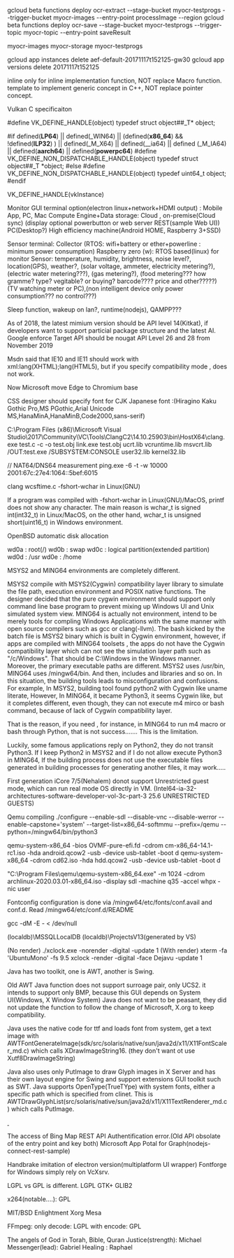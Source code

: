 gcloud beta functions deploy ocr-extract --stage-bucket myocr-testprogs --trigger-bucket myocr-images --entry-point processImage --region 
gcloud beta functions deploy ocr-save --stage-bucket myocr-testprogs --trigger-topic myocr-topic --entry-point saveResult

myocr-images
myocr-storage
myocr-testprogs

gcloud app instances delete aef-default-20171117t152125-gw30
gcloud app versions delete 20171117t152125


inline only for inline implementation function, NOT replace Macro function.
template to implement generic concept in C++, NOT replace pointer concept.

Vulkan C specificaiton

#define VK_DEFINE_HANDLE(object) typedef struct object##_T* object;

#if defined(__LP64__) || defined(_WIN64) || (defined(__x86_64__) && !defined(__ILP32__) ) || defined(_M_X64) || defined(__ia64) || defined (_M_IA64) || defined(__aarch64__) || defined(__powerpc64__)
        #define VK_DEFINE_NON_DISPATCHABLE_HANDLE(object) typedef struct object##_T *object;
#else
        #define VK_DEFINE_NON_DISPATCHABLE_HANDLE(object) typedef uint64_t object;
#endif

VK_DEFINE_HANDLE(vkInstance)


Monitor GUI terminal option(electron linux+network+HDMI output) : Mobile App, PC, Mac
Compute Engine+Data storage: Cloud , on-premise(Cloud sync) 
(display optional powerbutton or web server REST(sample Web UI))
PC(Desktop?) High efficiency machine(Android HOME, Raspberry 3+SSD)


Sensor terminal: Collector (RTOS: wifi+battery or ether+powerline : minimum power consumption)
Raspberry zero (w): RTOS based(linux) for monitor
Sensor: temperature, humidity, brightness, noise level?, location(GPS), weather?, (solar voltage, ammeter, electricity metering?), 
(electric water metering???), (gas metering?), (food metering??? how gramme? type? vegitable? or buying? barcode???? price and other?????)
(TV watching meter or PC),(non intelligent device only power consumption??? no control???)

Sleep function, wakeup on lan?, runtime(nodejs), QAMPP??? 


As of 2018, the latest mimium version should be API level 14(Kitkat), 
if developers want to support particial package structure and the latest AI.
Google enforce Target API should be nougat API Level 26 and 28 from November 2019

Msdn said that IE10 and IE11 should work with xml:lang(XHTML);lang(HTML5), 
but if you specify compatibility mode , does not work.

Now Microsoft move Edge to Chromium base

CSS designer should specify font for CJK 
Japanese font :(Hiragino Kaku Gothic Pro,MS PGothic,Arial Unicode MS,HanaMinA,HanaMinB,Code2000,sans-serif)


C:\Program Files (x86)\Microsoft Visual Studio\2017\Community\VC\Tools\ClangC2\14.10.25903\bin\HostX64\clang.exe test.c -c -o test.obj
link.exe test.obj ucrt.lib vcruntime.lib msvcrt.lib /OUT:test.exe /SUBSYSTEM:CONSOLE  user32.lib kernel32.lib


// NAT64/DNS64 measurement
ping.exe -6 -t -w 10000 2001:67c:27e4:1064::5bef:6015

clang wcsftime.c -fshort-wchar in Linux(GNU)

If a program was compiled with -fshort-wchar in Linux(GNU)/MacOS, printf does not show any character.
The main reason is wchar_t is signed int(int32_t) in Linux/MacOS, 
on the other hand, wchar_t is unsigned short(uint16_t) in Windows environment.

OpenBSD automatic disk allocation

wd0a : root(/)
wd0b : swap
wd0c : logical partition(extended partition)
wd0d : /usr
wd0e : /home


MSYS2 and MING64 environments are completely different.

MSYS2 compile with MSYS2(Cygwin) compatibility layer library to simulate the file path, execution environment and POSIX native functions.
The designer decided that the pure cygwin environment should support only command line base program to prevent mixing up Windows UI and Unix simulated system view.
MING64 is actually not environment, intend to be merely tools for compling Windows Applications with the same manner with open source compilers such as gcc or clang(-llvm).
The bash kicked by the batch file is MSYS2 binary which is built in Cygwin environment, however, if apps are compiled with MING64 toolsets , the apps do not have the Cygwin 
compatibility layer which can not see the simulation layer path such as "/c/Windows". That should be C:\Windows in the Windows manner.
Moreover, the primary executable paths are different. MSYS2 uses /usr/bin, MING64 uses /mingw64/bin. And then, includes and libraries and so on.
In this situation, the building tools leads to misconfiguration and confusions. For example, In MSYS2, building tool found python2 with Cygwin like uname literate,
However, In MING64, it became Python3, it seems Cygwin like, but it completes different, 
even though, they can not execute m4 mirco or bash command, because of lack of Cygwin compatibility layer.

That is the reason, if you need , for instance, in MING64 to run m4 macro or bash through Python, that is not success.......
This is the limitation.

Luckily, some famous applications reply on Python2, they do not transit Python3. If I keep Python2 in MSYS2 and if I do not allow execute Python3 in MING64,
If the building process does not use the executable files generated in building processes for generating another files, it may work.....

First generation iCore 7/5(Nehalem) donot support Unrestricted guest mode, which can run real mode OS directly in VM.
(Intel64-ia-32-architectures-software-developer-vol-3c-part-3 25.6 UNRESTRICTED GUESTS)

Qemu compiling
./configure --enable-sdl --disable-vnc  --disable-werror  --enable-capstone='system' --target-list=x86_64-softmmu --prefix=/qemu --python=/mingw64/bin/python3

qemu-system-x86_64 -bios OVMF-pure-efi.fd -cdrom cm-x86_64-14.1-rc1.iso -hda android.qcow2 -usb -device usb-tablet -boot d 
qemu-system-x86_64 -cdrom cd62.iso -hda hdd.qcow2 -usb -device usb-tablet -boot d


"C:\Program Files\qemu\qemu-system-x86_64.exe" -m 1024 -cdrom archlinux-2020.03.01-x86_64.iso -display sdl -machine q35 -accel whpx -nic user

Fontconfig configuration is done via /mingw64/etc/fonts/conf.avail and conf.d.
Read /mingw64/etc/conf.d/README

gcc -dM -E - < /dev/null

(localdb)\MSSQLLocalDB
(localdb)\ProjectsV13(generated by VS)

(No render)
./xclock.exe  -norender -digital  -update 1
(With render) 
xterm -fa 'UbuntuMono' -fs 9.5
xclock -render -digital -face Dejavu -update 1

Java has two toolkit, one is AWT, another is Swing.

Old AWT Java function does not support surroage pair, only UCS2. 
it intends to support only BMP, because this GUI depends on System UI(Windows, X Window System)
Java does not want to be peasant, they did not update the function to follow the change of Microsoft, X.org
to keep compatibility.

Java uses the native code for ttf and loads font from system, get a text image 
with AWTFontGenerateImage(sdk/src/solaris/native/sun/java2d/x11/X11FontScaler_md.c) which 
calls XDrawImageString16. (they don't want ot use Xutf8DrawImageString)

Java also uses only PutImage to draw Glyph images in X Server and has their own layout engine for Swing 
and support extensions GUI toolkit such as SWT.
Java supports OpenType(TrueTYpe) with system fonts, either a specific path which is specified from clinet.
This is AWTDrawGlyphList(src/solaris/native/sun/java2d/x11/X11TextRenderer_md.c) which calls PutImage.


<a id="my-saved-words-icon" href="/my-saved-words" class="sticky-icon save" data-ref="dictionary" data-word="guarantee" onclick="return false;">&nbsp;</a>


The access of Bing Map REST API
Authentification error.(Old API obsolate of the entry point and key both)
Microsoft App Potal for Graph(nodejs-connect-rest-sample)

Handbrake imitation of electron version(multiplatform UI wrapper)
Fontforge for Windows simply rely on VcXsrv.

LGPL vs GPL is different.
LGPL
GTK+
GLIB2


x264(notable....):
GPL

MIT/BSD
Enlightment
Xorg
Mesa

FFmpeg:
only decode: LGPL
with encode: GPL

The angels of God in Torah, Bible, Quran
Justice(strength): Michael
Messenger(lead): Gabriel
Healing : Raphael
